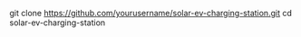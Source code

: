 git clone https://github.com/yourusername/solar-ev-charging-station.git
cd solar-ev-charging-station
